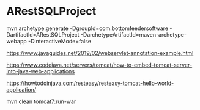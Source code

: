 # ARestSQLProject

mvn archetype:generate -DgroupId=com.bottomfeedersoftware -DartifactId=ARestSQLProject -DarchetypeArtifactId=maven-archetype-webapp -DinteractiveMode=false

https://www.javaguides.net/2019/02/webservlet-annotation-example.html

https://www.codejava.net/servers/tomcat/how-to-embed-tomcat-server-into-java-web-applications

https://howtodoinjava.com/resteasy/resteasy-tomcat-hello-world-application/

mvn clean tomcat7:run-war
